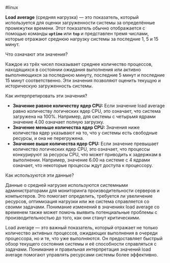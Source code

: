 #linux 

**Load average** (средняя нагрузка) — это показатель, который используется для оценки загруженности системы за определённые промежутки времени. Этот показатель обычно отображается с помощью команды **`uptime`** или **`top`** и представлен тремя числами, которые отражают среднюю нагрузку системы за последние 1, 5 и 15 минут.

Что означают эти значения?

Каждое из трёх чисел показывает среднее количество процессов, находящихся в состоянии ожидания выполнения или активно выполняющихся за последнюю минуту, последние 5 минут и последние 15 минут соответственно. Эти значения позволяют оценить текущую и историческую загруженность системы.

Как интерпретировать эти значения?

- **Значение равное количеству ядер CPU:** Если значение load average равно количеству логических ядер CPU, это означает, что система загружена на 100%. Например, для системы с четырьмя ядрами значение 4.00 означает полную загрузку.
- **Значение меньше количества ядер CPU:** Значения ниже количества ядер указывают на то, что у системы есть свободные ресурсы, и она не перегружена.
- **Значение выше количества ядер CPU:** Если значение превышает количество логических ядер CPU, это означает, что процессы конкурируют за ресурсы CPU, что может приводить к задержкам в выполнении. Например, значение 6.00 на системе с 4 ядрами означает, что некоторые процессы ждут доступа к процессору.

Как используются эти данные?

Данные о средней нагрузке используются системными администраторами для мониторинга производительности серверов и компьютеров. Это помогает определить, требуется ли увеличение ресурсов, оптимизация нагрузки или же система справляется со своими задачами. Понимание изменений в значениях load average со временем также может помочь выявить потенциальные проблемы с производительностью до того, как они станут критическими.

Load average — это важный показатель, который отражает не только количество активных процессов, ожидающих выполнения в очереди процессора, но и те, что уже выполняются. Он предоставляет быстрый обзор текущего состояния системы и её способности справляться с задачами. Понимание и правильная интерпретация значений load average помогают управлять ресурсами системы более эффективно.